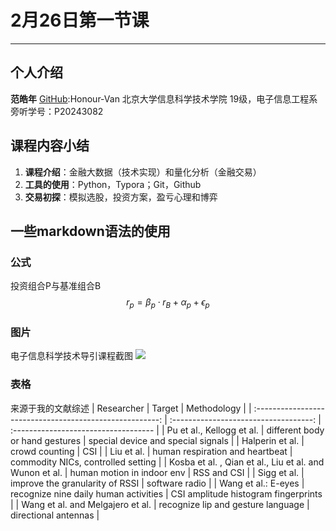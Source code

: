 # 2月26日第一节课
---
## 个人介绍
**范皓年**  [GitHub](https://github.com/Honour-Van):Honour-Van
北京大学信息科学技术学院
19级，电子信息工程系
旁听学号：P20243082

## 课程内容小结
1. **课程介绍**：金融大数据（技术实现）和量化分析（金融交易）
2. **工具的使用**：Python，Typora；Git，Github
3. **交易初探**：模拟选股，投资方案，盈亏心理和博弈

## 一些markdown语法的使用
### 公式
投资组合P与基准组合B
$$ r_p=\beta_p\cdot r_B + \alpha_p+\epsilon_p $$

### 图片
电子信息科学技术导引课程截图
![](https://img-blog.csdnimg.cn/20200622113833783.png?x-oss-process=image/watermark,type_ZmFuZ3poZW5naGVpdGk,shadow_10,text_aHR0cHM6Ly9ibG9nLmNzZG4ubmV0L3dlaXhpbl80NTUwMjkyOQ==,size_16,color_FFFFFF,t_70)

### 表格
来源于我的文献综述
|                        Researcher                        |                Target                 | Methodology                          |
| :------------------------------------------------------: | :-----------------------------------: | :----------------------------------- |
|                Pu et al., Kellogg et al.                 |    different body or hand gestures    | special device and special signals   |
|                     Halperin et al.                      |            crowd counting             | CSI                                  |
|                        Liu et al.                        |    human respiration and heartbeat    | commodity NICs, controlled setting   |
| Kosba et al. , Qian et al., Liu et al.  and Wunon et al. |      human motion in indoor env       | RSS and CSI                          |
|                       Sigg et al.                        |    improve the granularity of RSSI    | software radio                       |
|                   Wang et al.: E-eyes                    | recognize nine daily human activities | CSI amplitude histogram fingerprints |
|            Wang et al. and Melgajero  et al.             |  recognize lip and gesture language   | directional antennas                 |